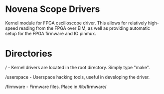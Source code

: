 Novena Scope Drivers
====================

Kernel module for FPGA oscilloscope driver.  This allows for relatively
high-speed reading from the FPGA over EIM, as well as providing automatic
setup for the FPGA firmware and IO pinmux.


Directories
===========

/ - Kernel drivers are located in the root directory.  Simply type "make".

/userspace - Userspace hacking tools, useful in developing the driver.

/firmware - Firmware files.  Place in /lib/firmware/
